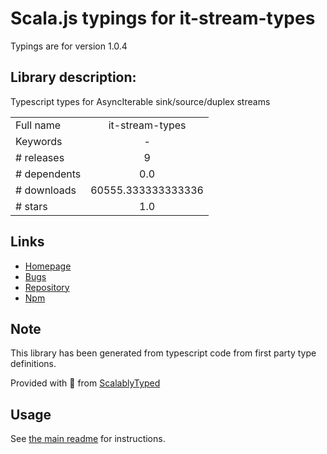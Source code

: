 
# Scala.js typings for it-stream-types

Typings are for version 1.0.4

## Library description:
Typescript types for AsyncIterable sink/source/duplex streams

|                    |                 |
| ------------------ | :-------------: |
| Full name          | it-stream-types |
| Keywords           | - |
| # releases         | 9 |
| # dependents       | 0.0 |
| # downloads        | 60555.333333333336 |
| # stars            | 1.0 |

## Links
- [Homepage](https://github.com/achingbrain/it-stream-types#readme)
- [Bugs](https://github.com/achingbrain/it-stream-types/issues)
- [Repository](https://github.com/achingbrain/it-stream-types)
- [Npm](https://www.npmjs.com/package/it-stream-types)
    


## Note
This library has been generated from typescript code from first party type definitions.

Provided with :purple_heart: from [ScalablyTyped](https://github.com/oyvindberg/ScalablyTyped)

## Usage
See [the main readme](../../readme.md) for instructions.


